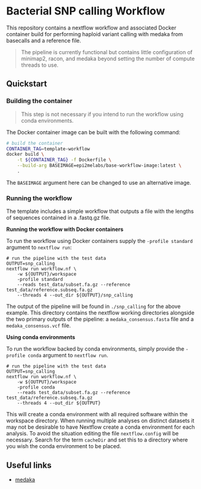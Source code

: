 # Bacterial SNP calling Workflow

This repository contains a nextflow workflow and associated Docker
container build for performing haploid variant calling with medaka
from basecalls and a reference file.

> The pipeline is currently functional but contains little
> configuration of minimap2, racon, and medaka beyond setting the
> number of compute threads to use.

## Quickstart

### Building the container

> This step is not necessary if you intend to run the workflow using
> conda environments.

The Docker container image can be built with the following command:
```bash
# build the container
CONTAINER_TAG=template-workflow
docker build \
    -t ${CONTAINER_TAG} -f Dockerfile \
    --build-arg BASEIMAGE=epi2melabs/base-workflow-image:latest \
    .
```

The `BASEIMAGE` argument here can be changed to use an alternative image.

### Running the workflow

The template includes a simple workflow that outputs a file with the lengths
of sequences contained in a .fastq.gz file.

**Running the workflow with Docker containers**

To run the workflow using Docker containers supply the `-profile standard`
argument to `nextflow run`:

```
# run the pipeline with the test data
OUTPUT=snp_calling
nextflow run workflow.nf \
    -w ${OUTPUT}/workspace 
    -profile standard
    --reads test_data/subset.fa.gz --reference test_data/reference.subseq.fa.gz 
    --threads 4 --out_dir ${OUTPUT}/snp_calling
```

The output of the pipeline will be found in `./snp_calling` for the above
example. This directory contains the nextflow working directories alongside
the two primary outputs of the pipeline: a `medaka_consensus.fasta` file and a
`medaka_consensus.vcf` file.

**Using conda environments**

To run the workflow backed by conda environments, simply provide the
`-profile conda` argument to `nextflow run`.

```
# run the pipeline with the test data
OUTPUT=snp_calling
nextflow run workflow.nf \
    -w ${OUTPUT}/workspace 
    -profile conda
    --reads test_data/subset.fa.gz --reference test_data/reference.subseq.fa.gz 
    --threads 4 --out_dir ${OUTPUT}
```

This will create a conda environment with all required software within the
workspace directory. When running multiple analyses on distinct datasets
it may not be desirable to have Nextflow create a conda environment for each
analysis. To avoid the situation editing the file `nextflow.config` will
be necessary. Search for the term `cacheDir` and set this to a directory
where you wish the conda environment to be placed.

## Useful links

* [medaka](https://www.github.com/nanoporetech/medaka)
